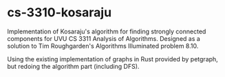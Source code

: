 # cs-3310-kosaraju

Implementation of Kosaraju's algorithm for finding strongly connected components for UVU CS 3311 Analysis of Algorithms. Designed as a solution to Tim Roughgarden's Algorithms Illuminated problem 8.10.

Using the existing implementation of graphs in Rust provided by petgraph, but redoing the algorithm part (including DFS).
